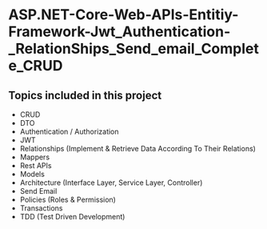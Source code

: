 # ASP.NET-Core-Web-APIs-Entitiy-Framework-Jwt_Authentication-_RelationShips_Send_email_Complete_CRUD

## Topics included in this project

- CRUD
- DTO
- Authentication / Authorization
- JWT
- Relationships (Implement & Retrieve Data According To Their Relations)
- Mappers
- Rest APIs
- Models
- Architecture (Interface Layer, Service Layer, Controller)
- Send Email
- Policies (Roles & Permission)
- Transactions
- TDD (Test Driven Development)
